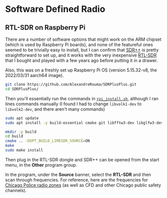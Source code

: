 # Software Defined Radio

## RTL-SDR on Raspberry Pi

There are a number of software options that might work on the ARM chipset (which is used by Raspberry Pi boards), and none of the featureful ones seemed to be trivially easy to install, but I can confirm that [SDR++](https://github.com/AlexandreRouma/SDRPlusPlus) is pretty straightforward to set up, and it works with the very inexpensive [RTL-SDR](https://www.amazon.com/RTL-SDR-Blog-RTL2832U-Software-Defined/dp/B011HVUEME/ref=sr_1_3?crid=EOTH3R0TC3GS&keywords=rtl+sdr&qid=1656736943&sprefix=rtl+sdr%2Caps%2C459&sr=8-3) that I bought and played with a few years ago before putting it in a drawer. 

Also, this was on a freshly set up Raspberry Pi OS (version 5.15.32-v8, the 2022/03/31 aarch64 image).  

```bash
git clone https://github.com/AlexandreRouma/SDRPlusPlus.git
cd SDRPlusPlus/
```

Then you'll essentially run the commands in [`rpi_install.sh`](https://github.com/AlexandreRouma/SDRPlusPlus/blob/master/rpi_install.sh), although I ran lines commands manually (I found I had to change `libvolk1-dev` to `libvolk2-dev`, and there aren't many commands)

```bash
sudo apt update
sudo apt install -y build-essential cmake git libfftw3-dev libglfw3-dev libvolk2-dev libzstd-dev libsoapysdr-dev libairspyhf-dev libairspy-dev libiio-dev libad9361-dev librtaudio-dev libhackrf-dev librtlsdr-dev libbladerf-dev liblimesuite-dev p7zip-full wget

mkdir -p build
cd build
cmake .. -DOPT_BUILD_LIMESDR_SOURCE=ON
make
sudo make install
```

Then plug in the RTL-SDR dongle and SDR++ can be opened from the start menu, in the **Other** program group.

In the program, under the **Source** banner, select the **RTL-SDR** and then scan through frequencies. For reference, here are the frequencies for [Chicago Police radio zones](https://chicagocop.com/resources/radio-frequencies/) (as well as CFD and other Chicago public safety channels). 


